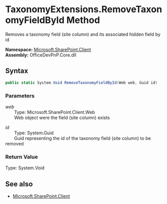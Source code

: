 # TaxonomyExtensions.RemoveTaxonomyFieldById Method  
Removes a taxonomy field (site column) and its associated hidden field by id  

**Namespace:** [Microsoft.SharePoint.Client](Microsoft.SharePoint.Client.md)  
**Assembly:** OfficeDevPnP.Core.dll  
## Syntax
```C#
public static System.Void RemoveTaxonomyFieldById(Web web, Guid id)
```
### Parameters
*web*  
&emsp;&emsp;Type: Microsoft.SharePoint.Client.Web  
&emsp;&emsp;Web object were the field (site column) exists  
  
*id*  
&emsp;&emsp;Type: System.Guid  
&emsp;&emsp;Guid representing the id of the taxonomy field (site column) to be removed  
  
### Return Value
Type: System.Void  

## See also
- [Microsoft.SharePoint.Client](Microsoft.SharePoint.Client.md)
